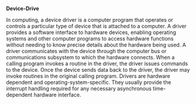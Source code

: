 





**Device-Drive**

In computing, a device driver is a computer program that operates or controls a particular type of device that is attached to a computer.
A driver provides a software interface to hardware devices, enabling operating systems and other computer programs to access hardware functions without needing to know precise details about the hardware being used.
A driver communicates with the device through the computer bus or communications subsystem to which the hardware connects. 
When a calling program invokes a routine in the driver, the driver issues commands to the device. 
Once the device sends data back to the driver, the driver may invoke routines in the original calling program. 
Drivers are hardware dependent and operating-system-specific. 
They usually provide the interrupt handling required for any necessary asynchronous time-dependent hardware interface.
